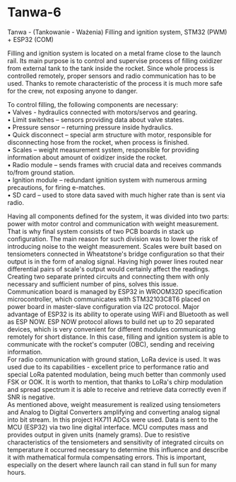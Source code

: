 # Tanwa-6
Tanwa - (Tankowanie - Ważenia) Filling and ignition system, STM32 (PWM) + ESP32 (COM)

Filling and ignition system is located on a metal frame close to the launch rail. Its main purpose is to control and supervise process of filling oxidizer from external tank to the tank inside the rocket. Since whole process is controlled remotely, proper sensors and radio communication has to be used. Thanks to remote characteristic of the process it is much more safe for the crew, not exposing anyone to danger. 

To control filling, the following components are necessary: <br/>
• Valves - hydraulics connected with motors/servos and gearing. <br/>
• Limit switches – sensors providing data about valve states. <br/>
• Pressure sensor – returning pressure inside hydraulics. <br/>
• Quick disconnect – special arm structure with motor, responsible for disconnecting hose from the rocket, when process is finished. <br/>
• Scales – weight measurement system, responsible for providing information about amount of oxidizer inside the rocket. <br/>
• Radio module – sends frames with crucial data and receives commands to/from ground station. <br/>
• Ignition module – redundant ignition system with numerous arming precautions, for firing e-matches. <br/>
• SD card – used to store data saved with much higher rate than is sent via radio. <br/>

Having all components defined for the system, it was divided into two parts: power with motor control and communication with weight measurement. That is why final system consists of two PCB boards in stack up configuration. The main reason for such division was to lower the risk of introducing noise to the weight measurement. Scales were built based on tensiometers connected in Wheatstone's bridge configuration so that their output is in the form of analog signal. Having high power lines routed near differential pairs of scale's output would certainly affect the readings. Creating two separate printed circuits and connecting them with only necessary and sufficient number of pins, solves this issue.  <br/>
Communication board is managed by ESP32 in WROOM32D specification microcontroller, which communicates with STM32103C8T6 placed on power board in master-slave configuration via I2C protocol. Major advantage of ESP32 is its ability to operate using WiFi and Bluetooth as well as ESP NOW. ESP NOW protocol allows to build net up to 20 separated devices, which is very convenient for different modules communicating remotely for short distance. In this case, filling and ignition system is able to communicate with the rocket's computer (OBC), sending and receiving information.  <br/>
For radio communication with ground station, LoRa device is used. It was used due to its capabilities - excellent price to performance ratio and special LoRa patented modulation, being much better than commonly used FSK or OOK. It is worth to mention, that thanks to LoRa's chirp modulation and spread spectrum it is able to receive and retrieve data correctly even if SNR is negative.  <br/>
As mentioned above, weight measurement is realized using tensiometers and Analog to Digital Converters amplifying and converting analog signal into bit stream. In this project HX711 ADCs were used. Data is sent to the MCU (ESP32) via two line digital interface. MCU computes mass and provides output in given units (namely grams). Due to resistive characteristics of the tensiometers and sensitivity of integrated circuits on temperature it occurred necessary to determine this influence and describe it with mathematical formula compensating errors. This is important, especially on the desert where launch rail can stand in full sun for many hours. 

